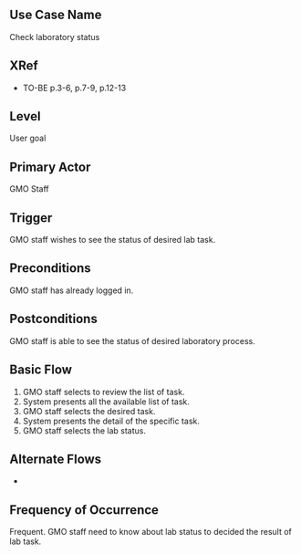 Use Case Name
-------------
Check laboratory status

XRef
----
* TO-BE p.3-6, p.7-9, p.12-13

Level
-----
User goal

Primary Actor
-------------
GMO Staff

Trigger
-------
GMO staff wishes to see the status of desired lab task.

Preconditions
-------------
GMO staff has already logged in.

Postconditions
--------------
GMO staff is able to see the status of desired laboratory process.

Basic Flow
----------
1. GMO staff selects to review the list of task.
2. System presents all the available list of task.
3. GMO staff selects the desired task.
4. System presents the detail of the specific task.
5. GMO staff selects the lab status.

Alternate Flows
---------------
-

Frequency of Occurrence
-----------------------
Frequent. GMO staff need to know about lab status to decided the result of lab task.
